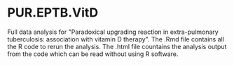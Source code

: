 # PUR.EPTB.VitD
Full data analysis for "Paradoxical upgrading reaction in extra-pulmonary tuberculosis: association with vitamin D therapy". The .Rmd file contains all the R code to rerun the analysis. The .html file countains the analysis output from the code which can be read without using R software.
